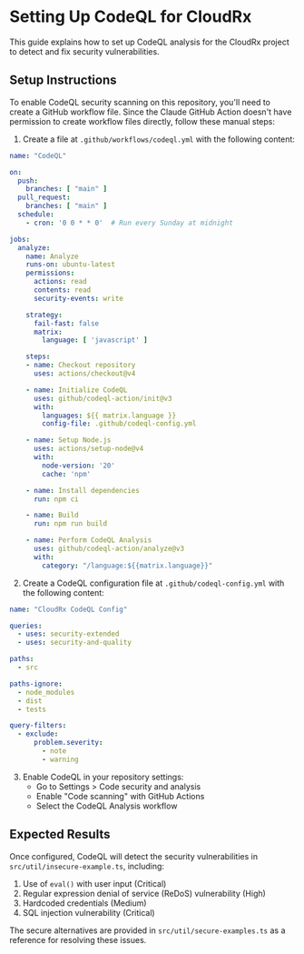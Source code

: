 # Setting Up CodeQL for CloudRx

This guide explains how to set up CodeQL analysis for the CloudRx project to detect and fix security vulnerabilities.

## Setup Instructions

To enable CodeQL security scanning on this repository, you'll need to create a GitHub workflow file. Since the Claude GitHub Action doesn't have permission to create workflow files directly, follow these manual steps:

1. Create a file at `.github/workflows/codeql.yml` with the following content:

```yaml
name: "CodeQL"

on:
  push:
    branches: [ "main" ]
  pull_request:
    branches: [ "main" ]
  schedule:
    - cron: '0 0 * * 0'  # Run every Sunday at midnight

jobs:
  analyze:
    name: Analyze
    runs-on: ubuntu-latest
    permissions:
      actions: read
      contents: read
      security-events: write

    strategy:
      fail-fast: false
      matrix:
        language: [ 'javascript' ]

    steps:
    - name: Checkout repository
      uses: actions/checkout@v4

    - name: Initialize CodeQL
      uses: github/codeql-action/init@v3
      with:
        languages: ${{ matrix.language }}
        config-file: .github/codeql-config.yml

    - name: Setup Node.js
      uses: actions/setup-node@v4
      with:
        node-version: '20'
        cache: 'npm'

    - name: Install dependencies
      run: npm ci

    - name: Build
      run: npm run build

    - name: Perform CodeQL Analysis
      uses: github/codeql-action/analyze@v3
      with:
        category: "/language:${{matrix.language}}"
```

2. Create a CodeQL configuration file at `.github/codeql-config.yml` with the following content:

```yaml
name: "CloudRx CodeQL Config"

queries:
  - uses: security-extended
  - uses: security-and-quality

paths:
  - src

paths-ignore:
  - node_modules
  - dist
  - tests

query-filters:
  - exclude:
      problem.severity:
        - note
        - warning
```

3. Enable CodeQL in your repository settings:
   - Go to Settings > Code security and analysis
   - Enable "Code scanning" with GitHub Actions
   - Select the CodeQL Analysis workflow

## Expected Results

Once configured, CodeQL will detect the security vulnerabilities in `src/util/insecure-example.ts`, including:

1. Use of `eval()` with user input (Critical)
2. Regular expression denial of service (ReDoS) vulnerability (High)
3. Hardcoded credentials (Medium)
4. SQL injection vulnerability (Critical)

The secure alternatives are provided in `src/util/secure-examples.ts` as a reference for resolving these issues.